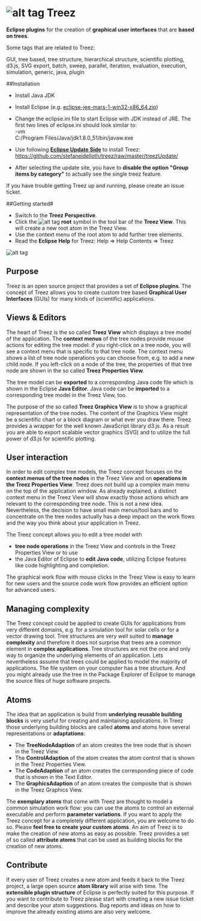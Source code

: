 # ![alt tag](https://github.com/stefaneidelloth/treez/blob/master/treez.png) Treez

**Eclipse plugins** for the creation of **graphical user interfaces** that are **based on trees**.

Some tags that are related to Treez:

GUI, tree based, tree structure, hierarchical structure, scientific plotting, d3.js, SVG export, batch, sweep, parallel, iteration, evaluation, execution, simulation, generic, java, plugin

##Installation

* Install Java JDK
* Install Eclipse (e.g. [eclipse-jee-mars-1-win32-x86_64.zip](https://www.eclipse.org/downloads/download.php?file=/technology/epp/downloads/release/mars/1/eclipse-jee-mars-1-win32-x86_64.zip))
* Change the eclipse.ini file to start Eclipse with JDK instead of JRE. The first two lines of eclipse.ini should look similar to:<br>
-vm<br>
C:/Program Files/Java/jdk1.8.0_51/bin/javaw.exe

* Use following [**Eclipse Update Side**](http://www.vogella.com/tutorials/Eclipse/article.html#plugin_installation) to install Treez:  
https://github.com/stefaneidelloth/treez/raw/master/treezUpdate/
* After selecting the update site, you have to **disable the option "Group items by category"** to actually see the single treez feature.

If you have trouble getting Treez up and running, please create an issue ticket. 

##Getting started#

* Switch to the **Treez Perspective**.
* Click the ![alt tag](https://github.com/stefaneidelloth/treez/blob/master/treezCore/icons/root.png) **root** symbol in the tool bar of the **Treez View**. This will create a new root atom in the Treez View.
* Use the context menu of the root atom to add further tree elements. 
* Read the **Eclipse Help** for Treez: Help => Help Contents => Treez 


![alt tag](https://github.com/stefaneidelloth/treez/blob/master/Treez_Screenshot.png)

## Purpose

Treez is an open source project that provides a set of **Eclipse plugins**. The concept of Treez allows you to create custom tree based **Graphical User Interfaces** (GUIs) for many kinds of (scientific) applications.  

## Views & Editors

The heart of Treez is the so called **Treez View** which displays a tree model of the application. The **context menus** of the tree nodes provide mouse actions for editing the tree model: if you right-click on a tree node, you will see a context menu that is specific to that tree node. The context menu shows a list of tree node operations you can choose from, e.g. to add a new child node. If you left-click on a node of the tree, the properties of that tree node are shown in the so called **Treez Properties View**. 

The tree model can be **exported** to a corresponding Java code file which is shown in the Eclipse **Java Editor**. Java code can be **imported** to a corresponding tree model in the Treez View, too. 

The purpose of the so called **Treez Graphics View** is to show a graphical representation of the tree nodes. The content of the Graphics View might be a scientific chart or a block diagram or what ever you draw there. Treez provides a wrapper for the well known JavaScript library d3.js. As a result you are able to export scalable vector graphics (SVG) and to utilize the full power of d3.js for scientific plotting.  
	
## User interaction

In order to edit complex tree models, the Treez concept focuses on the **context menus of the tree nodes** in the Treez View and on **operations in the Treez Properties View**. Treez does not build up a complex main menu on the top of the application window. As already explained, a distinct context menu in the Treez View will show exactly those actions which are relevant to the corresponding tree node. This is not a new idea. Nevertheless, the decision to have small main menus/tool bars and to concentrate on the tree nodes actually has a deep impact on the work flows and the way you think about your application in Treez. 

The Treez concept allows you to edit a tree model with 

* **tree node operations** in the Treez View and controls in the Treez Properties View or to use
* the Java Editor of Eclipse to **edit Java code**, utilizing Eclipse features like code highlighting and completion.

The graphical work flow with mouse clicks in the Treez View is easy to learn for new users and the source code work flow provides an efficient option for advanced users. 

## Managing complexity

The Treez concept could be applied to create GUIs for applications from very different domains, e.g. for a simulation tool for solar cells or for a vector drawing tool. Tree structures are very well suited to **manage complexity** and therefore it does not surprise that trees are a common element in **complex applications**. Tree structures are not the one and only way to organize the underlying elements of an application. Lets nevertheless assume that trees could be applied to model the majority of applications. The file system on your computer has a tree structure. And you might already use the tree in the Package Explorer of Eclipse to manage the source files of huge software projects. 

## Atoms

The idea that an application is build from **underlying reusable building blocks** is very useful for creating and maintaining applications. In Treez those underlying building blocks are called **atoms** and atoms have several representations or **adaptations**:

* The **TreeNodeAdaption** of an atom creates the tree node that is shown in the Treez View.
* The **ControlAdaption** of the atom creates the atom control that is shown in the Treez Properties View. 
* The **CodeAdaption** of an atom creates the corresponding piece of code that is shown in the Text Editor. 
* The **GraphicsAdaption** of an atom creates the composite that is shown in the Treez Graphics View. 

The **exemplary atoms** that come with Treez are thought to model a common simulation work flow: you can use the atoms to control an external executable and perform **parameter variations**. If you want to apply the Treez concept for a completely different application, you are welcome to do so. Please **feel free to create your custom atoms**. An aim of Treez is to make the creation of new atoms as easy as possible. Treez provides a set of so called **attribute atoms** that can be used as building blocks for the creation of new atoms. 

## Contribute

If every user of Treez creates a new atom and feeds it back to the Treez project, a large open source **atom library** will arise with time. The **extensible plugin structure** of Eclipse is perfectly suited for this purpose. If you want to contribute to Treez please start with creating a new issue ticket and describe your atom suggestions. Bug reports and ideas on how to improve the already existing atoms are also very welcome.  

